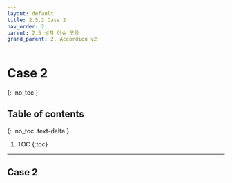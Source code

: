 ```yaml
---
layout: default
title: 2.5.2 Case 2
nav_order: 2
parent: 2.5 설치 이슈 모음
grand_parent: 2. Accordion v2
---
```


# Case 2
{: .no_toc }

## Table of contents
{: .no_toc .text-delta }

1. TOC
{:toc}

---

## Case 2